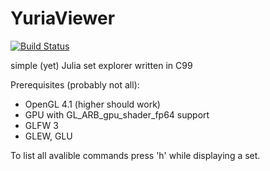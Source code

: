 # YuriaViewer

[![Build Status](https://travis-ci.org/Marqin/YuriaViewer.svg)](https://travis-ci.org/Marqin/YuriaViewer)

simple (yet) Julia set explorer written in C99

Prerequisites (probably not all):
  * OpenGL 4.1 (higher should work)
  * GPU with GL_ARB_gpu_shader_fp64 support
  * GLFW 3
  * GLEW, GLU

To list all avalible commands press 'h'
while displaying a set.
